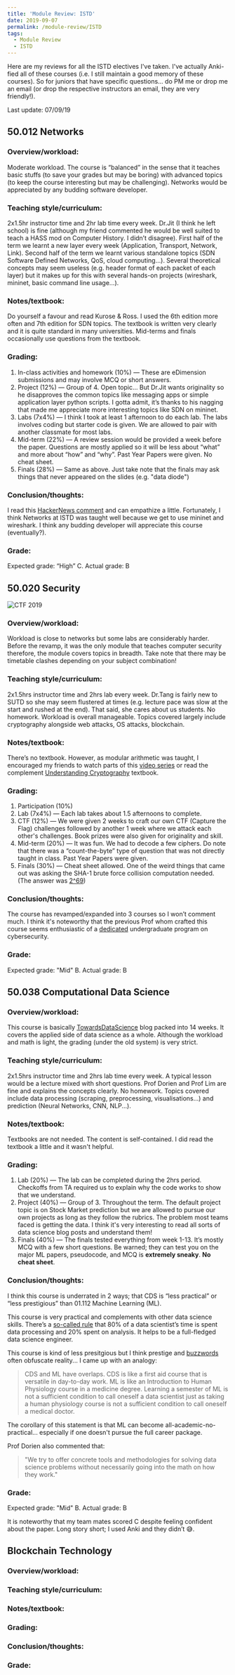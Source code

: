 ```yaml
---
title: 'Module Review: ISTD'
date: 2019-09-07
permalink: /module-review/ISTD
tags:
  - Module Review
  - ISTD
---
```


Here are my reviews for all the ISTD electives I've taken. I've actually Anki-fied all of these courses (i.e. I still maintain a good memory of these courses). So for juniors that have specific questions... do PM me or drop me an email (or drop the respective instructors an email, they are very friendly!). 

Last update: 07/09/19

50.012 Networks
------

### Overview/workload:
Moderate workload. The course is “balanced” in the sense that it teaches basic stuffs (to save your grades but may be boring) with advanced topics (to keep the course interesting but may be challenging). Networks would be appreciated by any budding software developer.

### Teaching style/curriculum:
2x1.5hr instructor time and 2hr lab time every week. Dr.Jit (I think he left school) is fine (although my friend commented he would be well suited to teach a HASS mod on Computer History. I didn’t disagree). First half of 
the term we learnt a new layer every week (Application, Transport, Network, Link). Second half of the term we learnt various standalone topics (SDN Software Defined Networks, QoS, cloud computing…). Several theoretical concepts may seem useless (e.g. header format of each packet of each layer) but it makes up for this with several hands-on projects (wireshark, mininet, basic command line usage…). 

### Notes/textbook:
Do yourself a favour and read Kurose & Ross. I used the 6th edition more often and 7th edition for SDN topics. The textbook is written very clearly and it is quite standard in many universities. Mid-terms and finals occasionally use questions from the textbook. 

### Grading:
1. In-class activities and homework (10%) — 
These are eDimension submissions and may involve MCQ or short answers. 
2. Project (12%) — 
Group of 4. Open topic… But Dr.Jit wants originality so he disapproves the common topics like messaging apps or simple application layer python scripts. I gotta admit, it’s thanks to his nagging that made me appreciate more interesting topics like SDN on mininet. 
3. Labs (7x4%) — 
I think I took at least 1 afternoon to do each lab. The labs involves coding but starter code is given. We are allowed to pair with another classmate for most labs.
4. Mid-term (22%) — 
A review session would be provided a week before the paper. Questions are mostly applied so it will be less about “what” and more about “how” and “why”. Past Year Papers were given. No cheat sheet.
5. Finals (28%) — 
Same as above. Just take note that the finals may ask things that never appeared on the slides (e.g. "data diode")

### Conclusion/thoughts:
I read this [HackerNews comment](https://news.ycombinator.com/item?id=18967387) and can empathize a little. Fortunately, I think Networks at ISTD was taught well because we get to use mininet and wireshark. I think any budding developer will appreciate this course (eventually?). 

### Grade:
Expected grade: “High” C. 
Actual grade: B

50.020 Security
------

![CTF 2019](/assets/images/security1.png)

### Overview/workload:
Workload is close to networks but some labs are considerably harder. Before the revamp, it was the only module that teaches computer security therefore, the module covers topics in breadth. Take note that there may be timetable clashes depending on your subject combination!

### Teaching style/curriculum:
2x1.5hrs instructor time and 2hrs lab every week. Dr.Tang is fairly new to SUTD so she may seem flustered at times (e.g. lecture pace was slow at the start and rushed at the end). That said, she cares about us students. No homework. Workload is overall manageable. Topics covered largely include cryptography alongside web attacks, OS attacks, blockchain.

### Notes/textbook:
There’s no textbook. However, as modular arithmetic was taught, I encouraged my friends to watch parts of this [video series](https://www.youtube.com/channel/UC1usFRN4LCMcfIV7UjHNuQg) or read the complement [Understanding Cryptography](http://www.crypto-textbook.com) textbook.

### Grading:
1. Participation (10%)
2. Lab (7x4%) —
Each lab takes about 1.5 afternoons to complete. 
3. CTF (12%) — We were given 2 weeks to craft our own CTF (Capture the Flag) challenges followed by another 1 week where we attack each other's challenges. Book prizes were also given for originality and skill. 
4. Mid-term (20%) —
It was fun. We had to decode a few ciphers. Do note that there was a “count-the-byte” type of question that was not directly taught in class. Past Year Papers were given.
5. Finals (30%) —
Cheat sheet allowed. One of the weird things that came out was asking the SHA-1 brute force collision computation needed. (The answer was [2^69](https://techcrunch.com/2017/02/23/security-researchers-announce-first-practical-sha-1-collision-attack/))

### Conclusion/thoughts:
The course has revamped/expanded into 3 courses so I won’t comment much. I think it's noteworthy that the previous Prof whom crafted this course seems enthusiastic of a [dedicated](https://tippenhauer.de/joining-cispa-in-august/) undergraduate program on cybersecurity. 

### Grade:
Expected grade: "Mid" B.
Actual grade: B

50.038 Computational Data Science
------

### Overview/workload:
This course is basically [TowardsDataScience](https://towardsdatascience.com) blog packed into 14 weeks. It covers the applied side of data science as a whole. Although the workload and math is light, the grading (under the old system) is very strict. 

### Teaching style/curriculum:
2x1.5hrs instructor time and 2hrs lab time every week. A typical lesson would be a lecture mixed with short questions. Prof Dorien and Prof Lim are fine and explains the concepts clearly. No homework. Topics covered include data processing (scraping, preprocessing, visualisations...) and prediction (Neural Networks, CNN, NLP...). 

### Notes/textbook:
Textbooks are not needed. The content is self-contained. I did read the textbook a little and it wasn't helpful.

### Grading:
1. Lab (20%) —
The lab can be completed during the 2hrs period. Checkoffs from TA required us to explain why the code works to show that we understand. 
2. Project (40%) —
Group of 3. Throughout the term. The default project topic is on Stock Market prediction but we are allowed to pursue our own projects as long as they follow the rubrics. The problem most teams faced is getting the data. I think it's very interesting to read all sorts of data science blog posts and understand them!
3. Finals (40%) —
The finals tested everything from week 1-13. It’s mostly MCQ with a few short questions. Be warned; they can test you on the major ML papers, pseudocode, and MCQ is **extremely sneaky**. __No cheat sheet__.

### Conclusion/thoughts:
I think this course is underrated in 2 ways; that CDS is “less practical” or “less prestigious” than 01.112 Machine Learning (ML). 

This course is very practical and complements with other data science skills. There’s a [so-called rule](https://www.ibm.com/cloud/blog/ibm-data-catalog-data-scientists-productivity) that 80% of a data scientist’s time is spent data processing and 20% spent on analysis. It helps to be a full-fledged data science engineer.

This course is kind of less presitgious but I think prestige and [buzzwords](https://www.youtube.com/watch?v=ORHFOnaEzPc&t=722s) often obfuscate reality... I came up with an analogy:
 > CDS and ML have overlaps. CDS is like a first aid course that is versatile in day-to-day work. ML is like an Introduction to Human Physiology course in a medicine degree. Learning a semester of ML is not a sufficient condition to call oneself a data scientist just as taking a human physiology course is not a sufficient condition to call oneself a medical doctor.

The corollary of this statement is that ML can become all-academic-no-practical... especially if one doesn't pursue the full career package. 

Prof Dorien also commented that: 
  > "We try to offer concrete tools and methodologies for solving data science problems without necessarily going into the math on how they work." 

### Grade:
Expected grade: "Mid" B. Actual grade: B


It is noteworthy that my team mates scored C despite feeling confident about the paper. Long story short; I used Anki and they didn’t :sweat_smile:. 

Blockchain Technology
------

### Overview/workload:

### Teaching style/curriculum:

### Notes/textbook:

### Grading:

### Conclusion/thoughts:

### Grade:
<!-- Expected grade: "High B"
Actual grade: A -->